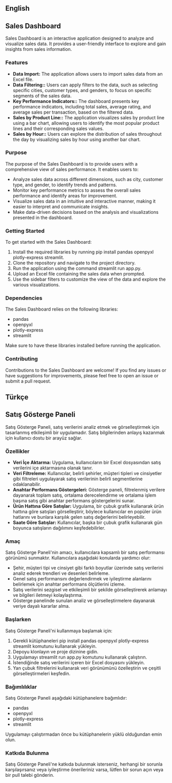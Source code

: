 ## English
## Sales Dashboard

Sales Dashboard is an interactive application designed to analyze and visualize sales data. It provides a user-friendly interface to explore and gain insights from sales information.

### Features

- **Data Import:** The application allows users to import sales data from an Excel file.
- **Data Filtering::** Users can apply filters to the data, such as selecting specific cities, customer types, and genders, to focus on specific segments of the sales data.
- **Key Performance Indicators::** The dashboard presents key performance indicators, including total sales, average rating, and average sales per transaction, based on the filtered data.
- **Sales by Product Line::** The application visualizes sales by product line using a bar chart, allowing users to identify the most popular product lines and their corresponding sales values.
- **Sales by Hour::** Users can explore the distribution of sales throughout the day by visualizing sales by hour using another bar chart.

### Purpose
The purpose of the Sales Dashboard is to provide users with a comprehensive view of sales performance. It enables users to:

- Analyze sales data across different dimensions, such as city, customer type, and gender, to identify trends and patterns.
- Monitor key performance metrics to assess the overall sales performance and identify areas for improvement.
- Visualize sales data in an intuitive and interactive manner, making it easier to interpret and communicate insights.
- Make data-driven decisions based on the analysis and visualizations presented in the dashboard.

### Getting Started
To get started with the Sales Dashboard:

1. Install the required libraries by running pip install pandas openpyxl plotly-express streamlit.
2. Clone the repository and navigate to the project directory.
3. Run the application using the command streamlit run app.py.
4. Upload an Excel file containing the sales data when prompted.
5. Use the sidebar filters to customize the view of the data and explore the various visualizations.

### Dependencies
The Sales Dashboard relies on the following libraries:

- pandas
- openpyxl
- plotly-express
- streamlit

Make sure to have these libraries installed before running the application.

### Contributing
Contributions to the Sales Dashboard are welcome! If you find any issues or have suggestions for improvements, please feel free to open an issue or submit a pull request.

## Türkçe
## Satış Gösterge Paneli


Satış Gösterge Paneli, satış verilerini analiz etmek ve görselleştirmek için tasarlanmış etkileşimli bir uygulamadır. Satış bilgilerinden anlayış kazanmak için kullanıcı dostu bir arayüz sağlar.


### Özellikler

- **Veri İçe Aktarma:** Uygulama, kullanıcıların bir Excel dosyasından satış verilerini içe aktarmasına olanak tanır.
- **Veri Filtreleme:** Kullanıcılar, belirli şehirler, müşteri tipleri ve cinsiyetler gibi filtreleri uygulayarak satış verilerinin belirli segmentlerine odaklanabilir.
- **Anahtar Performans Göstergeleri:** Gösterge paneli, filtrelenmiş verilere dayanarak toplam satış, ortalama derecelendirme ve ortalama işlem başına satış gibi anahtar performans göstergelerini sunar.
- **Ürün Hattına Göre Satışlar:** Uygulama, bir çubuk grafik kullanarak ürün hattına göre satışları görselleştirir, böylece kullanıcılar en popüler ürün hatlarını ve bunlara karşılık gelen satış değerlerini belirleyebilir.
- **Saate Göre Satışlar:**  Kullanıcılar, başka bir çubuk grafik kullanarak gün boyunca satışların dağılımını keşfedebilirler.

### Amaç

Satış Gösterge Paneli'nin amacı, kullanıcılara kapsamlı bir satış performansı görünümü sunmaktır. Kullanıcılara aşağıdaki konularda yardımcı olur:

- Şehir, müşteri tipi ve cinsiyet gibi farklı boyutlar üzerinde satış verilerini analiz ederek trendleri ve desenleri belirleme.
- Genel satış performansını değerlendirmek ve iyileştirme alanlarını belirlemek için anahtar performans ölçütlerini izleme.
- Satış verilerini sezgisel ve etkileşimli bir şekilde görselleştirerek anlamayı ve bilgileri iletmeyi kolaylaştırma.
- Gösterge panelinde sunulan analiz ve görselleştirmelere dayanarak veriye dayalı kararlar alma.

### Başlarken
Satış Gösterge Paneli'ni kullanmaya başlamak için:


1. Gerekli kütüphaneleri pip install pandas openpyxl plotly-express streamlit komutunu kullanarak yükleyin.
2. Depoyu klonlayın ve proje dizinine gidin.
3. Uygulamayı streamlit run app.py komutunu kullanarak çalıştırın.
4. İstendiğinde satış verilerini içeren bir Excel dosyasını yükleyin.
5. Yan çubuk filtrelerini kullanarak veri görünümünü özelleştirin ve çeşitli görselleştirmeleri keşfedin.

### Bağımlılıklar

Satış Gösterge Paneli aşağıdaki kütüphanelere bağımlıdır:


- pandas
- openpyxl
- plotly-express
- streamlit

Uygulamayı çalıştırmadan önce bu kütüphanelerin yüklü olduğundan emin olun.


### Katkıda Bulunma

Satış Gösterge Paneli'ne katkıda bulunmak isterseniz, herhangi bir sorunla karşılaşırsanız veya iyileştirme önerileriniz varsa, lütfen bir sorun açın veya bir pull talebi gönderin.